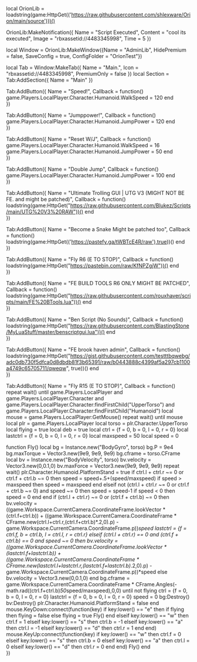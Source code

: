 local OrionLib = loadstring(game:HttpGet(('https://raw.githubusercontent.com/shlexware/Orion/main/source')))()
 
OrionLib:MakeNotification({
	Name = "Script Executed",
	Content = "cool its executed",
	Image = "rbxassetid://4483345998",
	Time = 5
})
 
 
local Window = OrionLib:MakeWindow({Name = "AdminLib", HidePremium = false, SaveConfig = true, ConfigFolder = "OrionTest"})
 
local Tab = Window:MakeTab({
	Name = "Main.",
	Icon = "rbxassetid://4483345998",
	PremiumOnly = false
})
local Section = Tab:AddSection({
	Name = "Main"
})
 
Tab:AddButton({
	Name = "Speed!",
	Callback = function()
      		game.Players.LocalPlayer.Character.Humanoid.WalkSpeed = 120
  	end    
})

Tab:AddButton({
	Name = "Jumppower!",
	Callback = function()
      		game.Players.LocalPlayer.Character.Humanoid.JumpPower = 120
  	end    
})

Tab:AddButton({
	Name = "Reset W/J",
	Callback = function()
      		game.Players.LocalPlayer.Character.Humanoid.WalkSpeed = 16
			game.Players.LocalPlayer.Character.Humanoid.JumpPower = 50
  	end    
})

Tab:AddButton({
	Name = "Double Jump",
	Callback = function()
			game.Players.LocalPlayer.Character.Humanoid.JumpPower = 100
  	end    
})

Tab:AddButton({
	Name = "Ultimate Trolling GUI | UTG V3 (MIGHT NOT BE FE. and might be patched)",
	Callback = function()
		loadstring(game:HttpGet("https://raw.githubusercontent.com/Blukez/Scripts/main/UTG%20V3%20RAW"))()
  	end    
})

Tab:AddButton({
	Name = "Become a Snake Might be patched too",
	Callback = function()
		loadstring(game:HttpGet(('https://pastefy.ga/tWBTcE4R/raw'),true))()
  	end    
})
 
Tab:AddButton({
	Name = "Fly R6 (E TO STOP)",
	Callback = function()
      		loadstring(game:HttpGet("https://pastebin.com/raw/KfNPZgjW"))()
  	end    
})

Tab:AddButton({
	Name = "FE BUILD TOOLS R6 ONLY MIGHT BE PATCHED",
	Callback = function()
      		loadstring(game:HttpGet("https://raw.githubusercontent.com/rouxhaver/scripts/main/FE%20BTools.lua"))()
  	end    
})
 
Tab:AddButton({
	Name = "Ben Script (No Sounds)",
	Callback = function()
		loadstring(game:HttpGet("https://raw.githubusercontent.com/BlastingStone/MyLuaStuff/master/benscriptgui.lua"))()
  	end    
})

Tab:AddButton({
	Name = "FE brook haven admin",
	Callback = function()
		loadstring(game:HttpGet("https://gist.githubusercontent.com/testttbqwebg/adc0db730f5dfca0d8dbdb81f3b65391/raw/b0443888c4399af5a297cb1100a4749c65705711/qweqw", true))()
  	end    
})


Tab:AddButton({
	Name = "Fly R15 (E TO STOP)",
	Callback = function()
      					repeat wait()
    until game.Players.LocalPlayer and game.Players.LocalPlayer.Character and game.Players.LocalPlayer.Character:findFirstChild("UpperTorso") and game.Players.LocalPlayer.Character:findFirstChild("Humanoid")
local mouse = game.Players.LocalPlayer:GetMouse()
repeat wait() until mouse
local plr = game.Players.LocalPlayer
local torso = plr.Character.UpperTorso
local flying = true
local deb = true
local ctrl = {f = 0, b = 0, l = 0, r = 0}
local lastctrl = {f = 0, b = 0, l = 0, r = 0}
local maxspeed = 50
local speed = 0
 
function Fly()
local bg = Instance.new("BodyGyro", torso)
bg.P = 9e4
bg.maxTorque = Vector3.new(9e9, 9e9, 9e9)
bg.cframe = torso.CFrame
local bv = Instance.new("BodyVelocity", torso)
bv.velocity = Vector3.new(0,0.1,0)
bv.maxForce = Vector3.new(9e9, 9e9, 9e9)
repeat wait()
plr.Character.Humanoid.PlatformStand = true
if ctrl.l + ctrl.r ~= 0 or ctrl.f + ctrl.b ~= 0 then
speed = speed+.5+(speed/maxspeed)
if speed > maxspeed then
speed = maxspeed
end
elseif not (ctrl.l + ctrl.r ~= 0 or ctrl.f + ctrl.b ~= 0) and speed ~= 0 then
speed = speed-1
if speed < 0 then
speed = 0
end
end
if (ctrl.l + ctrl.r) ~= 0 or (ctrl.f + ctrl.b) ~= 0 then
bv.velocity = ((game.Workspace.CurrentCamera.CoordinateFrame.lookVector * (ctrl.f+ctrl.b)) + ((game.Workspace.CurrentCamera.CoordinateFrame * CFrame.new(ctrl.l+ctrl.r,(ctrl.f+ctrl.b)*.2,0).p) - game.Workspace.CurrentCamera.CoordinateFrame.p))*speed
lastctrl = {f = ctrl.f, b = ctrl.b, l = ctrl.l, r = ctrl.r}
elseif (ctrl.l + ctrl.r) == 0 and (ctrl.f + ctrl.b) == 0 and speed ~= 0 then
bv.velocity = ((game.Workspace.CurrentCamera.CoordinateFrame.lookVector * (lastctrl.f+lastctrl.b)) + ((game.Workspace.CurrentCamera.CoordinateFrame * CFrame.new(lastctrl.l+lastctrl.r,(lastctrl.f+lastctrl.b)*.2,0).p) - game.Workspace.CurrentCamera.CoordinateFrame.p))*speed
else
bv.velocity = Vector3.new(0,0.1,0)
end
bg.cframe = game.Workspace.CurrentCamera.CoordinateFrame * CFrame.Angles(-math.rad((ctrl.f+ctrl.b)*50*speed/maxspeed),0,0)
until not flying
ctrl = {f = 0, b = 0, l = 0, r = 0}
lastctrl = {f = 0, b = 0, l = 0, r = 0}
speed = 0
bg:Destroy()
bv:Destroy()
plr.Character.Humanoid.PlatformStand = false
end
mouse.KeyDown:connect(function(key)
if key:lower() == "e" then
if flying then flying = false
else
flying = true
Fly()
end
elseif key:lower() == "w" then
ctrl.f = 1
elseif key:lower() == "s" then
ctrl.b = -1
elseif key:lower() == "a" then
ctrl.l = -1
elseif key:lower() == "d" then
ctrl.r = 1
end
end)
mouse.KeyUp:connect(function(key)
if key:lower() == "w" then
ctrl.f = 0
elseif key:lower() == "s" then
ctrl.b = 0
elseif key:lower() == "a" then
ctrl.l = 0
elseif key:lower() == "d" then
ctrl.r = 0
end
end)
Fly()
  	end    
})
 
 
